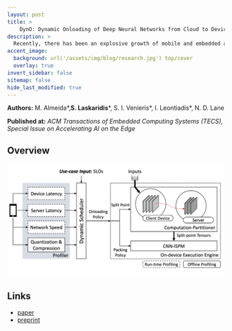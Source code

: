 ```yaml
---
layout: post
title: >
    DynO: Dynamic Onloading of Deep Neural Networks from Cloud to Device
description: >
  Recently, there has been an explosive growth of mobile and embedded applications using convolutional neural networks(CNNs). To alleviate their excessive computational demands, developers have traditionally resorted to cloud offloading, inducing high infrastructure costs and a strong dependence on networking conditions. On the other end, the emergence of powerful SoCs is gradually enabling on-device execution. Nonetheless, low- and mid-tier platforms still struggle to run state-of-the-art CNNs sufficiently. In this paper, we present DynO, a distributed inference framework that combines the best of both worlds to address several challenges, such as device heterogeneity, varying bandwidth and multi-objective requirements. Key components that enable this are its novel CNN-specific data packing method, which exploits the variability of precision needs in different parts of the CNN when onloading computation, and its novel scheduler that jointly tunes the partition point and transferred data precision at run time to adapt inference to its execution environment. Quantitative evaluation shows that DynO outperforms the current state-of-the-art, improving throughput by over an order of magnitude over device-only execution and up to 7.9x over competing CNN offloading systems, with up to 60x less data transferred.
accent_image: 
  background: url('/assets/img/blog/research.jpg') top/cover
  overlay: true
invert_sidebar: false
sitemap: false
hide_last_modified: true
---
```


**Authors:** M. Almeida\*,**S. Laskaridis**\*,  S. I. Venieris\*, I. Leontiadis\*,  N. D. Lane

**Published at:** _ACM Transactions of Embedded Computing Systems (TECS), Special Issue on Accelerating AI on the Edge_

## Overview

![DynO](/assets/img/blog/dyno/dyno.png)


## Links 

* [paper](https://dl.acm.org/doi/10.1145/3510831)
* [preprint](https://arxiv.org/abs/2104.09949)


